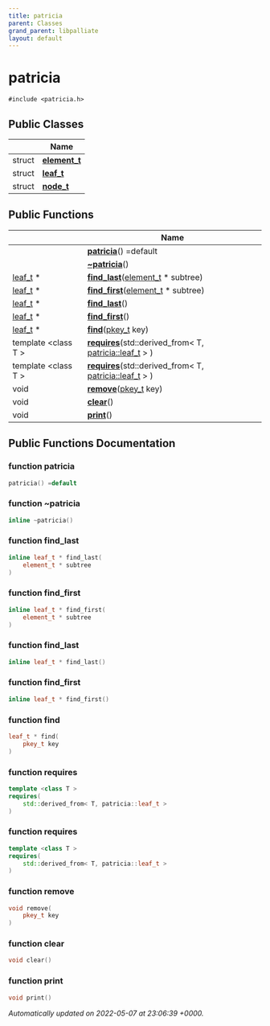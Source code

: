 ```yaml
---
title: patricia
parent: Classes
grand_parent: libpalliate
layout: default
---
```


# patricia






`#include <patricia.h>`

## Public Classes

|                | Name           |
| -------------- | -------------- |
| struct | **[element_t](/libpalliate/generated/Classes/structpatricia_1_1element__t)**  |
| struct | **[leaf_t](/libpalliate/generated/Classes/structpatricia_1_1leaf__t)**  |
| struct | **[node_t](/libpalliate/generated/Classes/structpatricia_1_1node__t)**  |

## Public Functions

|                | Name           |
| -------------- | -------------- |
| | **[patricia](/libpalliate/generated/Classes/classpatricia#function-patricia)**() =default |
| | **[~patricia](/libpalliate/generated/Classes/classpatricia#function-~patricia)**() |
| [leaf_t](/libpalliate/generated/Classes/structpatricia_1_1leaf__t) * | **[find_last](/libpalliate/generated/Classes/classpatricia#function-find-last)**([element_t](/libpalliate/generated/Classes/structpatricia_1_1element__t) * subtree) |
| [leaf_t](/libpalliate/generated/Classes/structpatricia_1_1leaf__t) * | **[find_first](/libpalliate/generated/Classes/classpatricia#function-find-first)**([element_t](/libpalliate/generated/Classes/structpatricia_1_1element__t) * subtree) |
| [leaf_t](/libpalliate/generated/Classes/structpatricia_1_1leaf__t) * | **[find_last](/libpalliate/generated/Classes/classpatricia#function-find-last)**() |
| [leaf_t](/libpalliate/generated/Classes/structpatricia_1_1leaf__t) * | **[find_first](/libpalliate/generated/Classes/classpatricia#function-find-first)**() |
| [leaf_t](/libpalliate/generated/Classes/structpatricia_1_1leaf__t) * | **[find](/libpalliate/generated/Classes/classpatricia#function-find)**([pkey_t](/libpalliate/generated/Files/patricia_8h#using-pkey-t) key) |
| template <class T \> <br>| **[requires](/libpalliate/generated/Classes/classpatricia#function-requires)**(std::derived_from< T, [patricia::leaf_t](/libpalliate/generated/Classes/structpatricia_1_1leaf__t) > ) |
| template <class T \> <br>| **[requires](/libpalliate/generated/Classes/classpatricia#function-requires)**(std::derived_from< T, [patricia::leaf_t](/libpalliate/generated/Classes/structpatricia_1_1leaf__t) > ) |
| void | **[remove](/libpalliate/generated/Classes/classpatricia#function-remove)**([pkey_t](/libpalliate/generated/Files/patricia_8h#using-pkey-t) key) |
| void | **[clear](/libpalliate/generated/Classes/classpatricia#function-clear)**() |
| void | **[print](/libpalliate/generated/Classes/classpatricia#function-print)**() |

## Public Functions Documentation

### function patricia

```cpp
patricia() =default
```


### function ~patricia

```cpp
inline ~patricia()
```


### function find_last

```cpp
inline leaf_t * find_last(
    element_t * subtree
)
```


### function find_first

```cpp
inline leaf_t * find_first(
    element_t * subtree
)
```


### function find_last

```cpp
inline leaf_t * find_last()
```


### function find_first

```cpp
inline leaf_t * find_first()
```


### function find

```cpp
leaf_t * find(
    pkey_t key
)
```


### function requires

```cpp
template <class T >
requires(
    std::derived_from< T, patricia::leaf_t > 
)
```


### function requires

```cpp
template <class T >
requires(
    std::derived_from< T, patricia::leaf_t > 
)
```


### function remove

```cpp
void remove(
    pkey_t key
)
```


### function clear

```cpp
void clear()
```


### function print

```cpp
void print()
```



_Automatically updated on 2022-05-07 at 23:06:39 +0000._